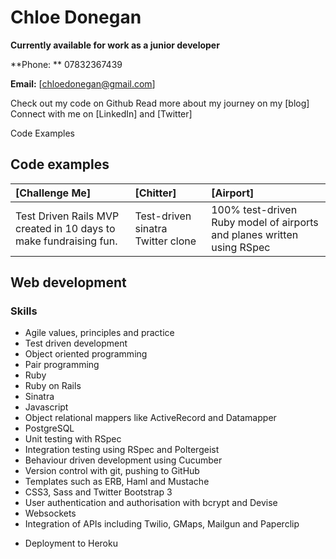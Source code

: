 Chloe Donegan
==============

**Currently available for work as a junior developer**

**Phone: ** 07832367439

**Email:** [chloedonegan@gmail.com]

Check out my code on Github
Read more about my journey on my [blog]
Connect with me on [LinkedIn] and [Twitter]

Code Examples

Code examples
-------------

| [Challenge Me] | [Chitter] | [Airport] |
|:--------------- |:-------- |:--------- |
| Test Driven Rails MVP created in 10 days to make fundraising fun. | Test-driven sinatra Twitter clone | 100% test-driven Ruby model of airports and planes written using RSpec |


Web development
---------------

### Skills

  - Agile values, principles and practice
  - Test­ driven development
  - Object­ oriented programming
  - Pair programming
  - Ruby
  - Ruby on Rails
  - Sinatra
  - Javascript<!-- , JQuery, AJAX, CoffeeScript -->
  - Object relational mappers like ActiveRecord and Datamapper
  - PostgreSQL
  - Unit testing with RSpec <!-- and Jasmine -->
  - Integration testing using RSpec and Poltergeist
  - Behaviour driven development using Cucumber
  - Version control with git, pushing to GitHub
  - Templates such as ERB, Haml and Mustache
  - CSS3, Sass and Twitter Bootstrap 3
  - User authentication and authorisation with bcrypt and Devise
  - Websockets
  - Integration of APIs including Twilio, GMaps, Mailgun and Paperclip
  <!-- - OmniAuth authentication with Facebook, Twitter and Map My Fitness. -->
  - Deployment to Heroku